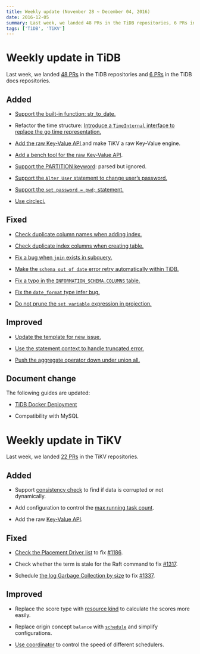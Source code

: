 ```yaml
---
title: Weekly update (November 28 ~ December 04, 2016)
date: 2016-12-05
summary: Last week, we landed 48 PRs in the TiDB repositories, 6 PRs in the TiDB docs repositories, and 22 PRs in the TiKV repositories.
tags: ['TiDB', 'TiKV']
---
```


# Weekly update in TiDB

Last week, we landed [48 PRs](https://github.com/pingcap/tidb/pulls?utf8=%E2%9C%93&q=is%3Apr%20is%3Amerged%20merged%3A2016-11-28..2016-12-04) in the TiDB repositories and [6 PRs](https://github.com/pingcap/docs/pulls?utf8=%E2%9C%93&q=is%3Apr%20is%3Amerged%20merged%3A2016-11-28..2016-12-04%20) in the TiDB docs repositories.

## Added

+ [Support the built-in function: str\_to\_date. ](https://github.com/pingcap/tidb/pull/2078) 

+ Refactor the time structure: [Introduce a `TimeInternal` interface to replace the go time representation.](https://github.com/pingcap/tidb/pull/2098)

+ [Add the raw Key-Value API ](https://github.com/pingcap/tidb/pull/2101) and make TiKV a raw Key-Value engine. 

+ [Add a bench tool for the raw Key-Value ](https://github.com/pingcap/tidb/pull/2109)[API](https://github.com/pingcap/tidb/pull/2101).

+ [Support the PARTITION keyword](https://github.com/pingcap/tidb/pull/2115): parsed but ignored.

+ [Support the `Alter User` statement to change user’s password.](https://github.com/pingcap/tidb/pull/2144)

+ [Support the `set password = pwd;` statement.](https://github.com/pingcap/tidb/pull/2155)

+ [Use circleci.](https://github.com/pingcap/tidb/pull/2154)

## Fixed

+ [Check duplicate column names when adding index.](https://github.com/pingcap/tidb/pull/2103)

+ [Check duplicate index columns when creating table.](https://github.com/pingcap/tidb/pull/2123)

+ [Fix a bug when `join` exists in subquery.](https://github.com/pingcap/tidb/pull/2106)

+ [Make the `schema out of date` error retry automatically within TiDB.](https://github.com/pingcap/tidb/pull/2110)

+ [Fix a typo in the `INFORMATION_SCHEMA.COLUMNS` table.](https://github.com/pingcap/tidb/pull/2126)

+ [Fix the `date_format` type infer bug.](https://github.com/pingcap/tidb/pull/2152)

+ [Do not prune the `set variable` expression in projection.](https://github.com/pingcap/tidb/pull/2160)

## Improved

+ [Update the template for new issue.](https://github.com/pingcap/tidb/pull/2131)

+ [Use the statement context to handle truncated error.](https://github.com/pingcap/tidb/pull/2147)

+ [Push the aggregate operator down under union all.](https://github.com/pingcap/tidb/pull/2150) 

## Document change

The following guides are updated:


* [TiDB Docker Deployment](https://github.com/pingcap/docs/blob/master/op-guide/docker-deployment.md)

* Compatibility with MySQL

# Weekly update in TiKV

Last week, we landed [22 PRs](https://github.com/search?utf8=%E2%9C%93&q=repo%3Apingcap%2Ftikv+repo%3Apingcap%2Fpd+is%3Apr+is%3Amerged+merged%3A2016-11-27..2016-12-03&type=Issues&ref=searchresults) in the TiKV repositories.

## Added

+ Support [consistency check](https://github.com/pingcap/tikv/pull/1344) to find if data is corrupted or not dynamically. 

+ Add configuration to control the [max running task count](https://github.com/pingcap/tikv/pull/1361). 

+ Add the raw [Key-Value API](https://github.com/pingcap/tikv/pull/1364).

## Fixed

+ [Check the Placement Driver list](https://github.com/pingcap/tikv/pull/1201) to fix [#1186](https://github.com/pingcap/tikv/issues/1186).

+ Check whether the term is stale for the Raft command to fix [#1317](https://github.com/pingcap/tikv/issues/1317).

+ Schedule [the log Garbage Collection by size](https://github.com/pingcap/tikv/pull/1362) to fix [#1337](https://github.com/pingcap/tikv/issues/1337).

## Improved

+ Replace the score type with [resource kind](https://github.com/pingcap/pd/pull/393) to calculate the scores more easily. 

+ Replace origin concept `balance` with [`schedule`](https://github.com/pingcap/tikv/pull/1344) and simplify configurations.  

+ [Use coordinator](https://github.com/pingcap/pd/pull/398) to control the speed of different schedulers.

